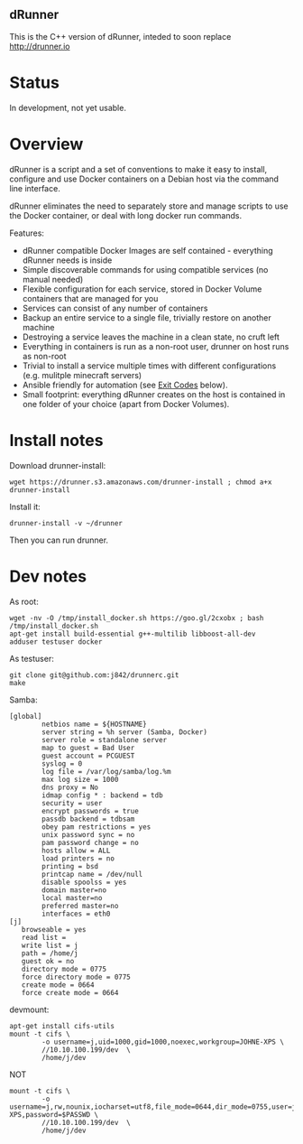 ## dRunner

This is the C++ version of dRunner, inteded to soon replace http://drunner.io

# Status

In development, not yet usable.

# Overview

dRunner is a script and a set of conventions to make it easy to install,
configure and use Docker containers on a Debian host via the command line interface.

dRunner eliminates the need to separately store and manage scripts to use the Docker container,
or deal with long docker run commands.

Features:
* dRunner compatible Docker Images are self contained - everything dRunner needs is inside
* Simple discoverable commands for using compatible services (no manual needed)
* Flexible configuration for each service, stored in Docker Volume containers that are managed for you
* Services can consist of any number of containers
* Backup an entire service to a single file, trivially restore on another machine
* Destroying a service leaves the machine in a clean state, no cruft left
* Everything in containers is run as a non-root user, drunner on host runs as non-root
* Trivial to install a service multiple times with different configurations (e.g. mulitple minecraft servers)
* Ansible friendly for automation (see [Exit Codes](https://github.com/j842/dr#exit-codes) below).
* Small footprint: everything dRunner creates on the host is contained in one folder of your choice (apart from Docker Volumes).


# Install notes

Download drunner-install:
```
wget https://drunner.s3.amazonaws.com/drunner-install ; chmod a+x drunner-install
```
Install it:
```
drunner-install -v ~/drunner
```

Then you can run drunner.

# Dev notes

As root:
```
wget -nv -O /tmp/install_docker.sh https://goo.gl/2cxobx ; bash /tmp/install_docker.sh
apt-get install build-essential g++-multilib libboost-all-dev
adduser testuser docker
```

As testuser:
```
git clone git@github.com:j842/drunnerc.git
make
```

Samba:
```
[global]
        netbios name = ${HOSTNAME}
        server string = %h server (Samba, Docker)
        server role = standalone server
        map to guest = Bad User
        guest account = PCGUEST
        syslog = 0
        log file = /var/log/samba/log.%m
        max log size = 1000
        dns proxy = No
        idmap config * : backend = tdb
        security = user
        encrypt passwords = true
        passdb backend = tdbsam
        obey pam restrictions = yes
        unix password sync = no
        pam password change = no
        hosts allow = ALL
        load printers = no
        printing = bsd
        printcap name = /dev/null
        disable spoolss = yes
        domain master=no
        local master=no
        preferred master=no
        interfaces = eth0
[j]
   browseable = yes
   read list =
   write list = j
   path = /home/j
   guest ok = no
   directory mode = 0775
   force directory mode = 0775
   create mode = 0664
   force create mode = 0664
```



devmount:
```
apt-get install cifs-utils
mount -t cifs \
        -o username=j,uid=1000,gid=1000,noexec,workgroup=JOHNE-XPS \
        //10.10.100.199/dev  \
        /home/j/dev
```
NOT
```
mount -t cifs \
        -o username=j,rw,nounix,iocharset=utf8,file_mode=0644,dir_mode=0755,user=j,uid=1000,gid=1000,workgroup=JOHNE-XPS,password=$PASSWD \
        //10.10.100.199/dev  \
        /home/j/dev
```

